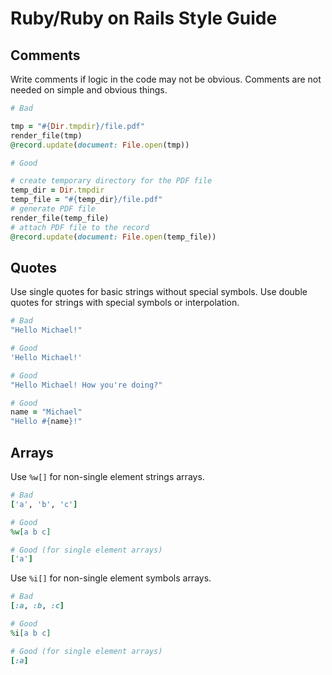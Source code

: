 # Ruby/Ruby on Rails Style Guide

## Comments

Write comments if logic in the code may not be obvious. Comments are not needed on simple and obvious things.

```ruby
# Bad

tmp = "#{Dir.tmpdir}/file.pdf"
render_file(tmp)
@record.update(document: File.open(tmp))
```

```ruby
# Good

# create temporary directory for the PDF file
temp_dir = Dir.tmpdir
temp_file = "#{temp_dir}/file.pdf"
# generate PDF file
render_file(temp_file)
# attach PDF file to the record
@record.update(document: File.open(temp_file))
```

## Quotes

Use single quotes for basic strings without special symbols. Use double quotes for strings with special symbols or interpolation.

```ruby
# Bad
"Hello Michael!"

# Good
'Hello Michael!'

# Good
"Hello Michael! How you're doing?"

# Good
name = "Michael"
"Hello #{name}!"
```

## Arrays

Use `%w[]` for non-single element strings arrays.

```ruby
# Bad
['a', 'b', 'c']

# Good
%w[a b c]

# Good (for single element arrays)
['a']
```

Use `%i[]` for non-single element symbols arrays.

```ruby
# Bad
[:a, :b, :c]

# Good
%i[a b c]

# Good (for single element arrays)
[:a]
```
